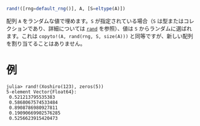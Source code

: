 ```julia
rand!([rng=default_rng()], A, [S=eltype(A)])
```

配列 `A` をランダムな値で埋めます。`S` が指定されている場合（`S` は型またはコレクションであり、詳細については [`rand`](@ref) を参照）、値は `S` からランダムに選ばれます。これは `copyto!(A, rand(rng, S, size(A)))` と同等ですが、新しい配列を割り当てることはありません。

# 例

```jldoctest
julia> rand!(Xoshiro(123), zeros(5))
5-element Vector{Float64}:
 0.521213795535383
 0.5868067574533484
 0.8908786980927811
 0.19090669902576285
 0.5256623915420473
```

